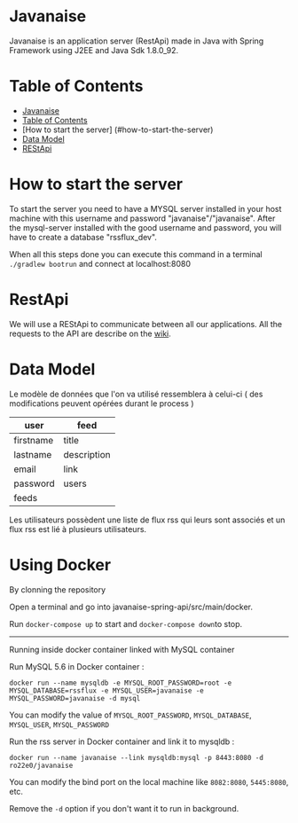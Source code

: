 Javanaise
=========

Javanaise is an application server (RestApi) made in Java with Spring Framework using J2EE and Java Sdk 1.8.0_92.

Table of Contents
=================

  * [Javanaise](#Javanaise)
  * [Table of Contents](#table-of-contents)
  * [How to start the server] (#how-to-start-the-server)
  * [Data Model](#data-model)
  * [REStApi](#restapi)

How to start the server
=======================

To start the server you need to have a MYSQL server installed in your host machine with this username and password "javanaise"/"javanaise".
After the mysql-server installed with the good username and password, you will have to create a database "rssflux_dev".

When all this steps done you can execute this command in a terminal `./gradlew bootrun` and connect at localhost:8080

RestApi
=======

We will use a REStApi to communicate between all our applications.
All the requests to the API are describe on the [wiki](https://github.com/ro22e0/Javanaise-spring-api/wiki).

Data Model
==========

Le modèle de données que l'on va utilisé ressemblera à celui-ci ( des modifications peuvent opérées durant le process )

| user      | feed        |
| --------- | ----------- |
| firstname | title       |
| lastname  | description |
| email     | link        |
| password  | users       |
| feeds     |

Les utilisateurs possèdent une liste de flux rss qui leurs sont associés et un flux rss est lié à plusieurs utilisateurs.

Using Docker
============
By clonning the repository

Open a terminal and go into javanaise-spring-api/src/main/docker.

Run `docker-compose up` to start and `docker-compose down`to stop.

---

Running inside docker container linked with MySQL container

Run MySQL 5.6 in Docker container :
~~~
docker run --name mysqldb -e MYSQL_ROOT_PASSWORD=root -e MYSQL_DATABASE=rssflux -e MYSQL_USER=javanaise -e MYSQL_PASSWORD=javanaise -d mysql
~~~

You can modify the value of `MYSQL_ROOT_PASSWORD`, `MYSQL_DATABASE`, ` MYSQL_USER`, `MYSQL_PASSWORD`

Run the rss server in Docker container and link it to mysqldb :
~~~
docker run --name javanaise --link mysqldb:mysql -p 8443:8080 -d ro22e0/javanaise
~~~

You can modify the bind port on the local machine like `8082:8080`, `5445:8080`, etc.

Remove the `-d` option if you don't want it to run in background.
